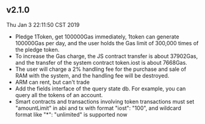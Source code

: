 ## v2.1.0

Thu Jan  3 22:11:50 CST 2019

- Pledge 1Token, get 100000Gas immediately, 1token can generate 100000Gas per day, and the user holds the Gas limit of 300,000 times of the pledge token.
- To increase the Gas charge, the JS contract transfer is about 37902Gas, and the transfer of the system contract token.iost is about 7668Gas.
- The user will charge a 2% handling fee for the purchase and sale of RAM with the system, and the handling fee will be destroyed.
- ARM can rent, but can't trade
- Add the fields interface of the query state db. For example, you can query all the tokens of an account.
- Smart contracts and transactions involving token transactions must set "amountLimit" in abi and tx with format "iost": "100", and wildcard format like "*": "unlimited" is supported now

